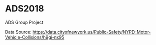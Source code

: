 # ADS2018
ADS Group Project

Data Source: https://data.cityofnewyork.us/Public-Safety/NYPD-Motor-Vehicle-Collisions/h9gi-nx95
